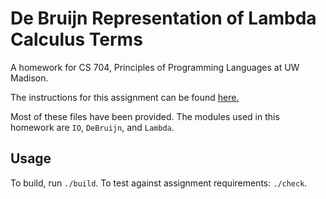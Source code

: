 # De Bruijn Representation of Lambda Calculus Terms

A homework for CS 704, Principles of Programming Languages at UW Madison.

The instructions for this assignment can be found [here.](http://pages.cs.wisc.edu/~aws/courses/cs704-s17/asn/asn1.html)

Most of these files have been provided. The modules used in this homework are `IO`, `DeBruijn`, and `Lambda`.

## Usage

To build, run `./build`. To test against assignment requirements: `./check`.